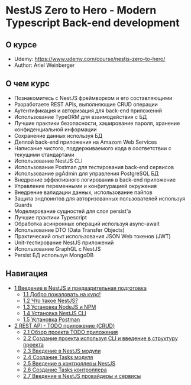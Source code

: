 # NestJS Zero to Hero - Modern Typescript Back-end development

## О курсе
- Udemy: https://www.udemy.com/course/nestjs-zero-to-hero/
- Author: Ariel Weinberger

## О чем курс

- Познакомитесь с NestJS фреймворком и его составляющими
- Разработаете REST APIs, выполняющие CRUD операции
- Аутентификация и авторизация для back-end приложений
- Использование TypeORM для взаимодействия с БД
- Лучшие практики безопасности, хэширование пароля, хранение конфиденциальной информации
- Сохранение данных используя БД
- Деплой back-end приложения на Amazom Web Services
- Написание чистого, поддерживаемого кода в соответствии с текущими стандартами
- Использование NestJS CLI
- Использование Postman для тестирования back-end сервисов
- Использование pgAdmin для управления PostgreSQL БД
- Внедрение эффективного логирования в back-end приложение
- Управление переменными и конфигурацией окружения
- Внедрение валидации данных, использование пайпов
- Защита эндпоинтов для авторизованных пользователей используя Guards
- Моделирование сущностей для слоя persist'а
- Лучшие практики Typescript
- Обработка асинронных операций используя async-await
- Использование DTO (Data Transfer Objects)
- Практический опыт использования JSON Web токенов (JWT)
- Unit-тестирование NestJS приложений
- Использование GraphQL с NestJS
- Persist БД используя MongoDB

## Навигация

- [1 Введение в NestJS и предварительная подготовка](./docs/1.%20Introduction%20to%20NestJS%20&%20Pre-requisites)
  - [1.1 Добро пожаловать на курс!](./docs/1.%20Introduction%20to%20NestJS%20&%20Pre-requisites/1.1%20Welcome%20to%20the%20course!)
  - [1.2 Что такое NestJS?](./docs/1.%20Introduction%20to%20NestJS%20&%20Pre-requisites/1.2%20What%20is%20NestJS%3F)
  - [1.3 Установка NodeJS и NPM](./docs/1.%20Introduction%20to%20NestJS%20&%20Pre-requisites/1.3%20Installing%20Node.js%20and%20NPM)
  - [1.4 Установка NestJS CLI](./docs/1.%20Introduction%20to%20NestJS%20&%20Pre-requisites/1.4%20Installing%20the%20NestJS%20CLI)
  - [1.5 Установка Postman](./docs/1.%20Introduction%20to%20NestJS%20&%20Pre-requisites/1.4%20Installing%20the%20NestJS%20CLI)
- [2 REST API - TODO приложение (CRUD)](./docs/2.%20REST%20API%20-%20Task%20Management%20Application%20(CRUD))
  - [2.1 Обзор проекта TODO приложения](./docs/2.%20REST%20API%20-%20Task%20Management%20Application%20(CRUD)/2.1%20Project%20Overview%20Task%20Management%20Application)
  - [2.2 Создание проекта используя CLI и введение в структуру проекта](./docs/2.%20REST%20API%20-%20Task%20Management%20Application%20(CRUD)/2.2%20Creating%20a%20project%20via%20the%20CLI%20and%20an%20introduction%20to%20a%20NestJS%20project%20structure)
  - [2.3 Введение в NestJS модули](./docs/2.%20REST%20API%20-%20Task%20Management%20Application%20(CRUD)/2.3%20Introduction%20to%20NestJS%20Modules)
  - [2.4 Создание Tasks модуля](./docs/2.%20REST%20API%20-%20Task%20Management%20Application%20(CRUD)/2.4%20Creating%20a%20Tasks%20Module)
  - [2.5 Введение в контроллеры NestJS](./docs/2.%20REST%20API%20-%20Task%20Management%20Application%20(CRUD)/2.5%20Introduction%20to%20NestJS%20Controllers)
  - [2.6 Создание Tasks контроллера](./docs/2.%20REST%20API%20-%20Task%20Management%20Application%20(CRUD)/2.6%20Creating%20a%20Tasks%20Controller)
  - [2.7 Введение в NestJS провайдеры и сервисы](./docs/2.%20REST%20API%20-%20Task%20Management%20Application%20(CRUD)/2.7%20Introduction%20to%20NestJS%20Providers%20and%20Services)
